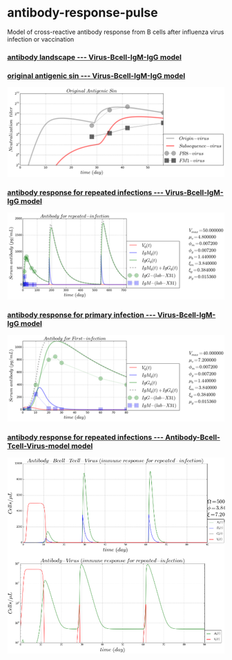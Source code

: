 # antibody-response-pulse
Model of cross-reactive antibody response from B cells after influenza virus infection or vaccination

### [antibody landscape --- Virus-Bcell-IgM-IgG model](https://github.com/blab/antibody-response-pulse/blob/master/bcell-array/code/Virus_Bcell_IgM_IgG_Infection.ipynb)


### [original antigenic sin --- Virus-Bcell-IgM-IgG model](https://github.com/blab/antibody-response-pulse/blob/master/bcell-array/code/Virus_Bcell_IgM_IgG_Infection_OAS.ipynb)
![](/bcell-array/figure/Virus-Bcell-IgM-IgG-Original-Antigenic-Sin.png)

### [antibody response for repeated infections --- Virus-Bcell-IgM-IgG model](https://github.com/blab/antibody-response-pulse/blob/master/bcell-array/code/IgM_IgG_repeated_infection.ipynb)
![](/bcell-array/figure/Virus-Bcell-IgM-IgG-repeated-infection.png)

### [antibody response for primary infection --- Virus-Bcell-IgM-IgG model](https://github.com/blab/antibody-response-pulse/blob/master/bcell-array/code/IgM_IgG_first_infection.ipynb)
![](/bcell-array/figure/Virus-Bcell-IgM-IgG-first-infection.png)

### [antibody response for repeated infections --- Antibody-Bcell-Tcell-Virus-model model](https://github.com/blab/antibody-response-pulse/blob/master/bcell-array/code/Antibody_Bcell_Tcell_Virus_model.ipynb)
![](/bcell-array/figure/antibody-response-ABTV.png)
